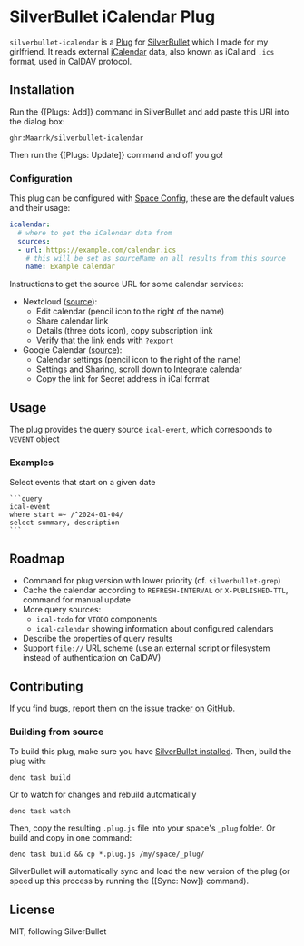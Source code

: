 # SilverBullet iCalendar Plug

`silverbullet-icalendar` is a [Plug](https://silverbullet.md/Plugs) for [SilverBullet](https://silverbullet.md/) which I made for my girlfriend.
It reads external [iCalendar](https://en.wikipedia.org/wiki/ICalendar) data, also known as iCal and `.ics` format, used in CalDAV protocol.

## Installation

Run the {[Plugs: Add]} command in SilverBullet and add paste this URI into the dialog box:

```
ghr:Maarrk/silverbullet-icalendar
```

Then run the {[Plugs: Update]} command and off you go!

### Configuration

This plug can be configured with [Space Config](https://silverbullet.md/Space%20Config), these are the default values and their usage:

```yaml
icalendar:
  # where to get the iCalendar data from
  sources:
  - url: https://example.com/calendar.ics
    # this will be set as sourceName on all results from this source
    name: Example calendar
```

Instructions to get the source URL for some calendar services:

- Nextcloud ([source](https://help.nextcloud.com/t/how-to-access-the-calendar-ics-file-via-url/7880)):
  - Edit calendar (pencil icon to the right of the name)
  - Share calendar link
  - Details (three dots icon), copy subscription link
  - Verify that the link ends with `?export`
- Google Calendar ([source](https://support.google.com/calendar/answer/37648?hl=en#zippy=%2Cget-your-calendar-view-only)): 
  - Calendar settings (pencil icon to the right of the name)
  - Settings and Sharing, scroll down to Integrate calendar
  - Copy the link for Secret address in iCal format
  
## Usage

The plug provides the query source `ical-event`, which corresponds to `VEVENT` object

### Examples

Select events that start on a given date

~~~
```query
ical-event
where start =~ /^2024-01-04/
select summary, description
```
~~~

## Roadmap

- Command for plug version with lower priority (cf. `silverbullet-grep`)
- Cache the calendar according to `REFRESH-INTERVAL` or `X-PUBLISHED-TTL`, command for manual update
- More query sources:
  - `ical-todo` for `VTODO` components
  - `ical-calendar` showing information about configured calendars
- Describe the properties of query results
- Support `file://` URL scheme (use an external script or filesystem instead of authentication on CalDAV)

## Contributing

If you find bugs, report them on the [issue tracker on GitHub](https://github.com/Maarrk/silverbullet-icalendar/issues).

### Building from source

To build this plug, make sure you have [SilverBullet installed](https://silverbullet.md/Install). Then, build the plug with:

```shell
deno task build
```

Or to watch for changes and rebuild automatically

```shell
deno task watch
```

Then, copy the resulting `.plug.js` file into your space's `_plug` folder. Or build and copy in one command:

```shell
deno task build && cp *.plug.js /my/space/_plug/
```

SilverBullet will automatically sync and load the new version of the plug (or speed up this process by running the {[Sync: Now]} command).

## License

MIT, following SilverBullet
